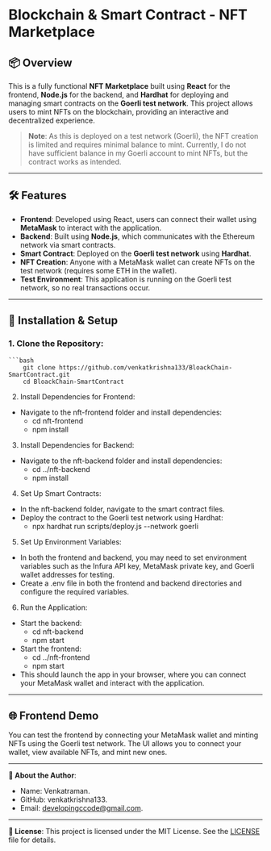 # Blockchain & Smart Contract - NFT Marketplace

## 📦 Overview

This is a fully functional **NFT Marketplace** built using **React** for the frontend, **Node.js** for the backend, and **Hardhat** for deploying and managing smart contracts on the **Goerli test network**. This project allows users to mint NFTs on the blockchain, providing an interactive and decentralized experience.

> **Note**: As this is deployed on a test network (Goerli), the NFT creation is limited and requires minimal balance to mint. Currently, I do not have sufficient balance in my Goerli account to mint NFTs, but the contract works as intended.

---

## 🛠️ Features

- **Frontend**: Developed using React, users can connect their wallet using **MetaMask** to interact with the application.
- **Backend**: Built using **Node.js**, which communicates with the Ethereum network via smart contracts.
- **Smart Contract**: Deployed on the **Goerli test network** using **Hardhat**.
- **NFT Creation**: Anyone with a MetaMask wallet can create NFTs on the test network (requires some ETH in the wallet).
- **Test Environment**: This application is running on the Goerli test network, so no real transactions occur.

---

## 🔧 Installation & Setup

### **1. Clone the Repository**:
    ```bash
        git clone https://github.com/venkatkrishna133/BloackChain-SmartContract.git
        cd BloackChain-SmartContract

2. Install Dependencies for Frontend:
 - Navigate to the nft-frontend folder and install dependencies:
     - cd nft-frontend
     - npm install

3. Install Dependencies for Backend:
 - Navigate to the nft-backend folder and install dependencies:
    - cd ../nft-backend
    - npm install
4. Set Up Smart Contracts:
 - In the nft-backend folder, navigate to the smart contract files.
 - Deploy the contract to the Goerli test network using Hardhat:
     - npx hardhat run scripts/deploy.js --network goerli
5. Set Up Environment Variables:
 - In both the frontend and backend, you may need to set environment variables such as the Infura API key, MetaMask private key, and Goerli wallet addresses for testing.
 - Create a .env file in both the frontend and backend directories and configure the required variables.
6. Run the Application:
 - Start the backend:
    - cd nft-backend
    - npm start
 - Start the frontend:
    - cd ../nft-frontend
    - npm start
 - This should launch the app in your browser, where you can connect your MetaMask wallet and interact with the application.

---

## 🌐 Frontend Demo
You can test the frontend by connecting your MetaMask wallet and minting NFTs using the Goerli test network. The UI allows you to connect your wallet, view available NFTs, and mint new ones.

---

**👤 About the Author**:

- Name: Venkatraman.
- GitHub: venkatkrishna133.
- Email: developingccode@gmail.com.

---

**📄 License**:
This project is licensed under the MIT License. See the [LICENSE](./LICENSE.md) file for details.

